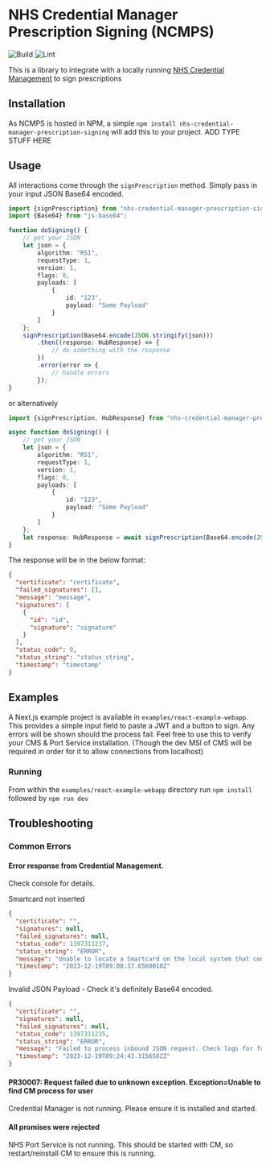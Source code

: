 # NHS Credential Manager Prescription Signing (NCMPS)

![Build](https://github.com/NHSDigital/nhs-credential-manager-prescription-signing/actions/workflows/test-on-push.yml/badge.svg)
![Lint](https://github.com/NHSDigital/nhs-credential-manager-prescription-signing/actions/workflows/linting.yml/badge.svg)

This is a library to integrate with a locally
running [NHS Credential Management](https://digital.nhs.uk/services/care-identity-service/applications-and-services/technical-services/credential-management)
to sign prescriptions

## Installation

As NCMPS is hosted in NPM, a simple `npm install nhs-credential-manager-prescription-signing` will add this to your
project.
ADD TYPE STUFF HERE

## Usage

All interactions come through the `signPrescription` method. Simply pass in your input JSON Base64 encoded.

```typescript
import {signPrescription} from "nhs-credential-manager-prescription-signing";
import {Base64} from "js-base64";

function doSigning() {
    // get your JSON
    let json = {
        algorithm: "RS1",
        requestType: 1,
        version: 1,
        flags: 0,
        payloads: [
            {
                id: "123",
                payload: "Some Payload"
            }
        ]
    };
    signPrescription(Base64.encode(JSON.stringify(json)))
        .then((response: HubResponse) => {
            // do something with the response
        })
        .error(error => {
            // handle errors
        });
}
```

or alternatively

```typescript
import {signPrescription, HubResponse} from "nhs-credential-manager-prescription-signing";

async function doSigning() {
    // get your JSON
    let json = {
        algorithm: "RS1",
        requestType: 1,
        version: 1,
        flags: 0,
        payloads: [
            {
                id: "123",
                payload: "Some Payload"
            }
        ]
    };
    let response: HubResponse = await signPrescription(Base64.encode(JSON.stringify(json)));
}
```

The response will be in the below format:

```json
{
  "certificate": "certificate",
  "failed_signatures": [],
  "message": "message",
  "signatures": [
    {
      "id": "id",
      "signature": "signature"
    }
  ],
  "status_code": 0,
  "status_string": "status_string",
  "timestamp": "timestamp"
}
```

## Examples

A Next.js example project is available in `examples/react-example-webapp`. This provides a simple input field to paste a
JWT and a button to sign. Any errors will be shown should the process fail. Feel free to use this to verify your CMS &
Port Service installation. (Though the dev MSI of CMS will be required in order for it to allow connections from
localhost)

### Running

From within the `examples/react-example-webapp` directory run `npm install` followed by `npm run dev`

## Troubleshooting

### Common Errors

#### Error response from Credential Management.

Check console for details. 

Smartcard not inserted
```json 
{
  "certificate": "",
  "signatures": null,
  "failed_signatures": null,
  "status_code": 1397311237,
  "status_string": "ERROR",
  "message": "Unable to locate a Smartcard on the local system that contains an appropriate X.509 Digital Certificate that can be used to perform a signing operation. Error Code: (0x53494705) No X.509 Signing certificate found",
  "timestamp": "2023-12-19T09:08:37.6560010Z"
}
```
Invalid JSON Payload - Check it's definitely Base64 encoded.
```json
{
  "certificate": "",
  "signatures": null,
  "failed_signatures": null,
  "status_code": 1397311235,
  "status_string": "ERROR",
  "message": "Failed to process inbound JSON request. Check logs for futher information. Error Code: (0x53494703) An Internal error occurred",
  "timestamp": "2023-12-19T09:24:43.3156582Z"
}
```
#### PR30007: Request failed due to unknown exception. Exception=Unable to find CM process for user
Credential Manager is not running. Please ensure it is installed and started.

#### All promises were rejected
NHS Port Service is not running. This should be started with CM, so restart/reinstall CM to ensure this is running.

